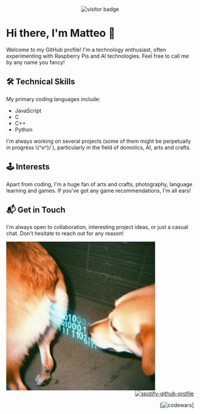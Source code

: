 <div align="center">
  

![visitor badge](https://visitor-badge.glitch.me/badge?page_id=mommotti.visitor-badge)
  </div>
<h1>Hi there, I'm Matteo 👋</h1>

<p>Welcome to my GitHub profile! I'm a technology enthusiast, often experimenting with Raspberry Pis and AI technologies. Feel free to call me by any name you fancy!</p>

<h2>🛠️ Technical Skills</h2> 

<p>My primary coding languages include:</p>

<ul>
  <li>JavaScript</li>
  <li>C</li>
  <li>C++</li>
  <li>Python</li>
</ul>

<p>I'm always working on several projects (some of them might be perpetually in progress \(^o^)/ ), particularly in the field of domotics, AI, arts and crafts.</p>

<h2>🕹️ Interests</h2>

<p>Apart from coding, I'm a huge fan of arts and crafts, photography, language learning and games. If you've got any game recommendations, I'm all ears!</p>

<h2>📬 Get in Touch</h2>

<p>I'm always open to collaboration, interesting project ideas, or just a casual chat. Don't hesitate to reach out for any reason!</p>


<img align='left' src='./TERM.jpg' width='400px'>

<div align="right">
  


[![spotify-github-profile](https://spotify-github-profile.vercel.app/api/view?uid=撒丁岛野猪&cover_image=true&theme=default&show_offline=false&background_color=121212&bar_color=53b14f&bar_color_cover=true)](https://spotify-github-profile.vercel.app/api/view?uid=撒丁岛野猪&redirect=true)

[![codewars](https://www.codewars.com/users/mommotti/badges/large)]

</div>

